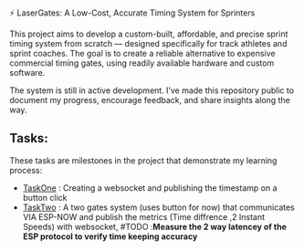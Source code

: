 ⚡ LaserGates: A Low-Cost, Accurate Timing System for Sprinters

This project aims to develop a custom-built, affordable, and precise sprint timing system from scratch — designed specifically for track athletes and sprint coaches. The goal is to create a reliable alternative to expensive commercial timing gates, using readily available hardware and custom software.

The system is still in active development. I’ve made this repository public to document my progress, encourage feedback, and share insights along the way. 
## Tasks:
These tasks are milestones in the project that demonstrate my learning process: 
- [TaskOne](TaskOne/) : Creating a websocket and publishing the timestamp on a button click
- [TaskTwo](TaskTwo/) : A two gates system (uses button for now) that communicates VIA ESP-NOW and publish the metrics (Time diffrence ,2 Instant Speeds) with websocket, #TODO :**Measure the 2 way latencey of the ESP protocol to verify time keeping accuracy**
